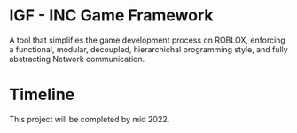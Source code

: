 # IGF - INC Game Framework

A tool that simplifies the game development process on ROBLOX, enforcing a functional, modular, decoupled, hierarchichal programming style, and fully abstracting Network communication.

# Timeline

This project will be completed by mid 2022.
